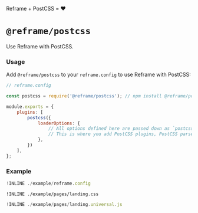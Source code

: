 Reframe + PostCSS = :heart:

# `@reframe/postcss`

Use Reframe with PostCSS.

### Usage

Add `@reframe/postcss` to your `reframe.config` to use Reframe with PostCSS:

~~~js
// reframe.config

const postcss = require('@reframe/postcss'); // npm install @reframe/postcss

module.exports = {
    plugins: [
        postcss({
            loaderOptions: {
                // All options defined here are passed down as `postcss-loader` options.
                // This is where you add PostCSS plugins, PostCSS parser, etc.
            },
        })
    ],
};
~~~

### Example

~~~js
!INLINE ./example/reframe.config
~~~

~~~sugarss
!INLINE ./example/pages/landing.css
~~~

~~~js
!INLINE ./example/pages/landing.universal.js
~~~
